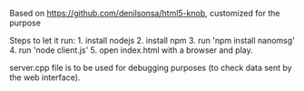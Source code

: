 Based on https://github.com/denilsonsa/html5-knob, customized for the purpose

Steps to let it run:
    1. install nodejs
    2. install npm
    3. run 'npm install nanomsg'
    4. run 'node client.js'
    5. open index.html with a browser and play.

server.cpp file is to be used for debugging purposes (to check data sent by the web interface).